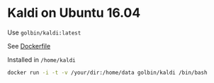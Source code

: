 # Kaldi on Ubuntu 16.04

Use `golbin/kaldi:latest`

See [Dockerfile](Dockerfile)

Installed in `/home/kaldi`

```bash
docker run -i -t -v /your/dir:/home/data golbin/kaldi /bin/bash
```
